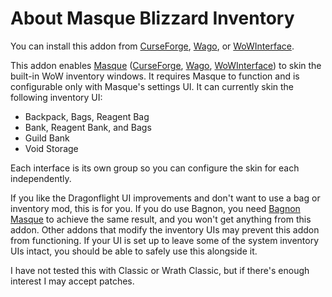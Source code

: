 # About Masque Blizzard Inventory

You can install this addon from [CurseForge](https://www.curseforge.com/wow/addons/masque-blizz-inventory "CurseForge"), [Wago](https://addons.wago.io/addons/masqueblizzinv), or [WoWInterface](https://www.wowinterface.com/downloads/info26503-MasqueBlizzardInventory.html).

This addon enables [Masque](https://github.com/SFX-WoW/Masque) ([CurseForge](https://www.curseforge.com/wow/addons/masque), [Wago](https://addons.wago.io/addons/masque), [WoWInterface](https://www.wowinterface.com/downloads/info12097-Masque.html)) to skin the built-in WoW inventory windows.  It requires Masque to function and is configurable only with Masque's settings UI.  It can currently skin the following inventory UI:

* Backpack, Bags, Reagent Bag
* Bank, Reagent Bank, and Bags
* Guild Bank
* Void Storage

Each interface is its own group so you can configure the skin for each independently.

If you like the Dragonflight UI improvements and don't want to use a bag or inventory mod, this is for you.  If you do use Bagnon, you need [Bagnon Masque](https://www.curseforge.com/wow/addons/bagnon-facade) to achieve the same result, and you won't get anything from this addon.  Other addons that modify the inventory UIs may prevent this addon from functioning. If your UI is set up to leave some of the system inventory UIs intact, you should be able to safely use this alongside it.

I have not tested this with Classic or Wrath Classic, but if there's enough interest I may accept patches.
